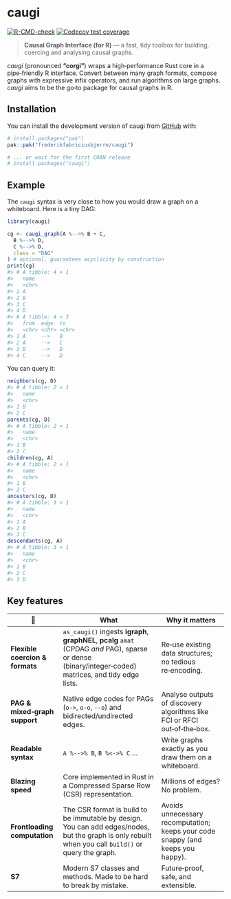 
<!-- README.md is generated from README.Rmd. Please edit that file -->

# caugi

<!-- badges: start -->

[![R-CMD-check](https://github.com/frederikfabriciusbjerre/caugi/actions/workflows/R-CMD-check.yaml/badge.svg)](https://github.com/frederikfabriciusbjerre/caugi/actions/workflows/R-CMD-check.yaml)
[![Codecov test
coverage](https://codecov.io/gh/frederikfabriciusbjerre/caugi/graph/badge.svg)](https://app.codecov.io/gh/frederikfabriciusbjerre/caugi)
<!-- badges: end -->

> **Causal Graph Interface (for R)** — a fast, tidy toolbox for
> building, coercing and analysing causal graphs.

*caugi* (pronounced **“corgi”**) wraps a high‑performance Rust core in a
pipe‑friendly R interface. Convert between many graph formats, compose
graphs with expressive infix operators, and run algorithms on large
graphs. *caugi* aims to be the go‑to package for causal graphs in R.

## Installation

You can install the development version of caugi from
[GitHub](https://github.com/) with:

``` r
# install.packages("pak")
pak::pak("frederikfabriciusbjerre/caugi")

# ... or wait for the first CRAN release
# install.packages("caugi")
```

## Example

The `caugi` syntax is very close to how you would draw a graph on a
whiteboard. Here is a tiny DAG:

``` r
library(caugi)

cg <- caugi_graph(A %-->% B + C,
  B %-->% D,
  C %-->% D,
  class = "DAG"
) # optional, guarantees acyclicity by construction
print(cg)
#> # A tibble: 4 × 1
#>   name 
#>   <chr>
#> 1 A    
#> 2 B    
#> 3 C    
#> 4 D    
#> # A tibble: 4 × 3
#>   from  edge  to   
#>   <chr> <chr> <chr>
#> 1 A     -->   B    
#> 2 A     -->   C    
#> 3 B     -->   D    
#> 4 C     -->   D
```

You can query it:

``` r
neighbors(cg, D)
#> # A tibble: 2 × 1
#>   name 
#>   <chr>
#> 1 B    
#> 2 C
parents(cg, D)
#> # A tibble: 2 × 1
#>   name 
#>   <chr>
#> 1 B    
#> 2 C
children(cg, A)
#> # A tibble: 2 × 1
#>   name 
#>   <chr>
#> 1 B    
#> 2 C
ancestors(cg, D)
#> # A tibble: 3 × 1
#>   name 
#>   <chr>
#> 1 A    
#> 2 B    
#> 3 C
descendants(cg, A)
#> # A tibble: 3 × 1
#>   name 
#>   <chr>
#> 1 B    
#> 2 C    
#> 3 D
```

## Key features

| :rocket: | What | Why it matters |
|----|----|----|
| **Flexible coercion & formats** | `as_caugi()` ingests **igraph**, **graphNEL**, **pcalg** `amat` (CPDAG *and* PAG), sparse or dense (binary/integer‑coded) matrices, and tidy edge lists. | Re‑use existing data structures; no tedious re‑encoding. |
| **PAG & mixed‑graph support** | Native edge codes for PAGs (`o->`, `o-o`, `--o`) and bidirected/undirected edges. | Analyse outputs of discovery algorithms like FCI or RFCI out‑of‑the‑box. |
| **Readable syntax** | `A %-->% B`, `B %<->% C` … | Write graphs exactly as you draw them on a whiteboard. |
| **Blazing speed** | Core implemented in Rust in a Compressed Sparse Row (CSR) representation. | Millions of edges? No problem. |
| **Frontloading computation** | The CSR format is build to be immutable by design. You can add edges/nodes, but the graph is only rebuilt when you call `build()` or query the graph. | Avoids unnecessary recomputation; keeps your code snappy (and keeps you happy). |
| **S7** | Modern S7 classes and methods. Made to be hard to break by mistake. | Future‑proof, safe, and extensible. |
